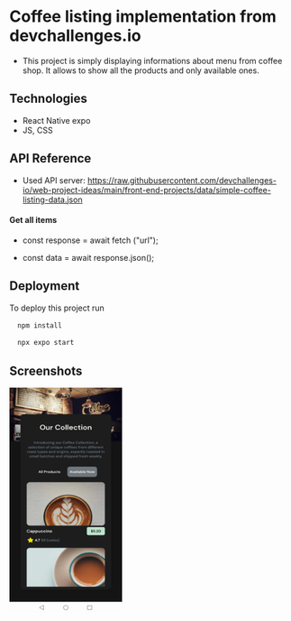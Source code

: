 
# Coffee listing implementation from devchallenges.io

- This project is simply displaying informations about menu from coffee shop. It allows to show all the products and only available ones.

## Technologies

 - React Native expo
 - JS, CSS


## API Reference
- Used API server: https://raw.githubusercontent.com/devchallenges-io/web-project-ideas/main/front-end-projects/data/simple-coffee-listing-data.json
#### Get all items


  - const response = await fetch ("url");

  - const data = await response.json();



## Deployment

To deploy this project run

```bash
  npm install
```
```bash
  npx expo start
```


## Screenshots

<img src="./assets/images/1.jpg" width=200 height=400>

